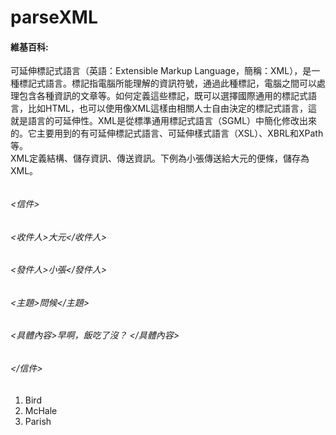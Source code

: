 # parseXML
####  維基百科: 
可延伸標記式語言（英語：Extensible Markup Language，簡稱：XML），是一種標記式語言。標記指電腦所能理解的資訊符號，通過此種標記，電腦之間可以處理包含各種資訊的文章等。如何定義這些標記，既可以選擇國際通用的標記式語言，比如HTML，也可以使用像XML這樣由相關人士自由決定的標記式語言，這就是語言的可延伸性。XML是從標準通用標記式語言（SGML）中簡化修改出來的。它主要用到的有可延伸標記式語言、可延伸樣式語言（XSL）、XBRL和XPath等。  
XML定義結構、儲存資訊、傳送資訊。下例為小張傳送給大元的便條，儲存為XML。
###### <?xml version="1.0"?>
###### <信件>
###### <收件人>大元</收件人>
###### <發件人>小張</發件人>
###### <主題>問候</主題>
###### <具體內容>早啊，飯吃了沒？ </具體內容>
###### </信件>

1.  Bird
2.  McHale
3.  Parish
